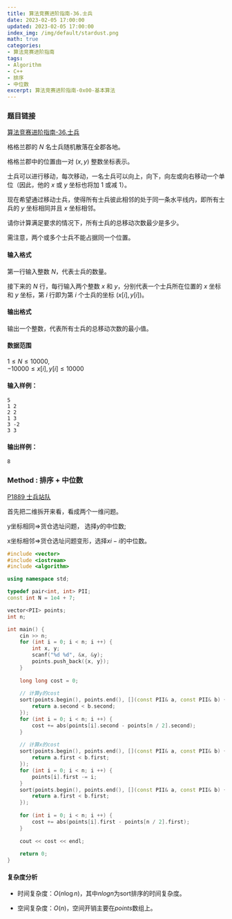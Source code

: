 ```yaml
---
title: 算法竞赛进阶指南-36.士兵
date: 2023-02-05 17:00:00
updated: 2023-02-05 17:00:00
index_img: /img/default/stardust.png
math: true
categories:
- 算法竞赛进阶指南
tags: 
- Algorithm
- C++
- 排序
- 中位数
excerpt: 算法竞赛进阶指南-0x00-基本算法
---
```


### 题目链接

 [算法竞赛进阶指南-36.士兵](https://www.acwing.com/problem/content/125/)

格格兰郡的 $N$ 名士兵随机散落在全郡各地。

格格兰郡中的位置由一对 $(x,y)$ 整数坐标表示。

士兵可以进行移动，每次移动，一名士兵可以向上，向下，向左或向右移动一个单位（因此，他的 $x$ 或 $y$ 坐标也将加 $1$ 或减 $1$）。

现在希望通过移动士兵，使得所有士兵彼此相邻的处于同一条水平线内，即所有士兵的 $y$ 坐标相同并且 $x$ 坐标相邻。

请你计算满足要求的情况下，所有士兵的总移动次数最少是多少。

需注意，两个或多个士兵不能占据同一个位置。

#### 输入格式

第一行输入整数 $N$，代表士兵的数量。

接下来的 $N$ 行，每行输入两个整数 $x$ 和 $y$，分别代表一个士兵所在位置的 $x$ 坐标和 $y$ 坐标，第 $i$ 行即为第 $i$ 个士兵的坐标 $(x[i],y[i])$。

#### 输出格式

输出一个整数，代表所有士兵的总移动次数的最小值。

#### 数据范围

$1 \le N \le 10000$,  
$-10000 \le x[i],y[i] \le 10000$

#### 输入样例：

```
5
1 2
2 2
1 3
3 -2
3 3
```

#### 输出样例：

```
8
```

### Method : 排序 + 中位数

[P1889 士兵站队](https://www.luogu.com.cn/problem/P1889)

首先把二维拆开来看，看成两个一维问题。

y坐标相同=>货仓选址问题， 选择$y$的中位数;

x坐标相邻=>货仓选址问题变形，选择$xi - i$的中位数。

```c++
#include <vector>
#include <iostream>
#include <algorithm>

using namespace std;

typedef pair<int, int> PII;
const int N = 1e4 + 7;

vector<PII> points;
int n;

int main() {
    cin >> n;
    for (int i = 0; i < n; i ++) {
        int x, y;
        scanf("%d %d", &x, &y);
        points.push_back({x, y});
    }
    
    long long cost = 0;
    
    // 计算y的cost
    sort(points.begin(), points.end(), [](const PII& a, const PII& b) {
        return a.second < b.second;
    });
    for (int i = 0; i < n; i ++) {
        cost += abs(points[i].second - points[n / 2].second);
    }
    
    // 计算x的cost
    sort(points.begin(), points.end(), [](const PII& a, const PII& b) {
        return a.first < b.first;
    });
    for (int i = 0; i < n; i ++) {
        points[i].first -= i;
    }
    sort(points.begin(), points.end(), [](const PII& a, const PII& b) {
        return a.first < b.first;
    });
    
    for (int i = 0; i < n; i ++) {
        cost += abs(points[i].first - points[n / 2].first);
    }
    
    cout << cost << endl;
    
    return 0;
}
```

#### 复杂度分析

- 时间复杂度：${O(n\log n)}$，其中$nlog n$为sort排序的时间复杂度。

- 空间复杂度：${O(n)}$，空间开销主要在$points$数组上。

